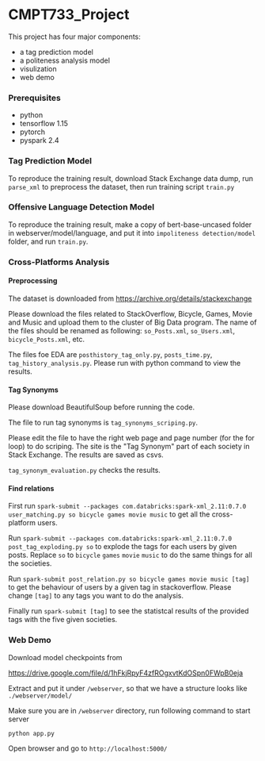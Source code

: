 # CMPT733_Project

This project has four major components:

* a tag prediction model
* a politeness analysis model
* visulization
* web demo


### Prerequisites

* python
* tensorflow 1.15
* pytorch
* pyspark 2.4

### Tag Prediction Model

To reproduce the training result, download Stack Exchange data dump, run ```parse_xml``` to preprocess the dataset, then run training script ```train.py```

### Offensive Language Detection Model

To reproduce the training result, make a copy of bert-base-uncased folder in webserver/model/language, and put it into ```impoliteness detection/model```  folder, and run ```train.py```.

### Cross-Platforms Analysis

#### Preprocessing

The dataset is downloaded from https://archive.org/details/stackexchange


Please download the files related to StackOverflow, Bicycle, Games, Movie and Music and upload them to the cluster of Big Data program. The name of the files should be renamed as following:  ``so_Posts.xml``, ``so_Users.xml``, ``bicycle_Posts.xml``, etc.

The files foe EDA are ``posthistory_tag_only.py``, ``posts_time.py``, ``tag_history_analysis.py``. Please run with python command to view the results.

#### Tag Synonyms

Please download BeautifulSoup before running the code.

The file to run tag synonyms is ``tag_synonyms_scriping.py``. 

Please edit the file to have the right web page and page number (for the for loop) to do scriping. The site is the "Tag Synonym" part of each society in Stack Exchange. The results are saved as csvs.

``tag_synonym_evaluation.py`` checks the results.

#### Find relations

First run ``spark-submit --packages com.databricks:spark-xml_2.11:0.7.0 user_matching.py so bicycle games movie music`` to get all the cross-platform users.

Run ``spark-submit --packages com.databricks:spark-xml_2.11:0.7.0 post_tag_exploding.py so`` to explode the tags for each users by given posts. Replace ``so`` to  ``bicycle`` ``games`` ``movie`` ``music`` to do the same things for all the societies.

Run ``spark-submit post_relation.py so bicycle games movie music [tag]`` to get the behaviour of users by a given tag in stackoverflow. Please change ``[tag]`` to any tags you want to do the analysis.

Finally run ``spark-submit [tag]`` to see the statistcal results of the provided tags with the five given societies.

### Web Demo

Download model checkpoints from 

https://drive.google.com/file/d/1hFkjRpyF4zfROgxvtKdOSpn0FWpB0eja

Extract and put it under ```/webserver```, so that we have a structure looks like ```./webserver/model/ ```


Make sure you are in ```/webserver``` directory, run following command to start server

```
python app.py
```

Open browser and go to ```http://localhost:5000/```

